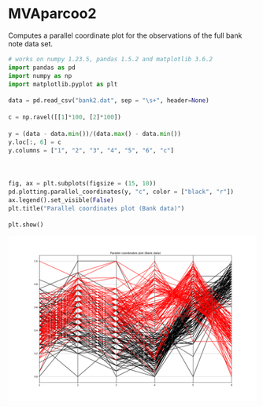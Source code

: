 # MVAparcoo2
Computes a parallel coordinate plot for the observations of the full bank note data set.

```python
# works on numpy 1.23.5, pandas 1.5.2 and matplotlib 3.6.2
import pandas as pd
import numpy as np
import matplotlib.pyplot as plt

data = pd.read_csv("bank2.dat", sep = "\s+", header=None)

c = np.ravel([[1]*100, [2]*100])

y = (data - data.min())/(data.max() - data.min())
y.loc[:, 6] = c
y.columns = ["1", "2", "3", "4", "5", "6", "c"]



fig, ax = plt.subplots(figsize = (15, 10))
pd.plotting.parallel_coordinates(y, "c", color = ["black", "r"])
ax.legend().set_visible(False)
plt.title("Parallel coordinates plot (Bank data)")

plt.show()
```
![MVAparcoo2](MVAparcoo2_1_python.png)
